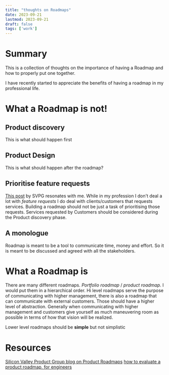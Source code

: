 ```yaml
---
title: "thoughts on Roadmaps"
date: 2023-09-21
lastmod: 2023-09-21
draft: false 
tags: ['work']
---
```


# Summary

This is a collection of thoughts on the importance of having a Roadmap and how to properly put one together.

I have recently started to appreciate the benefits of having a roadmap in my professional life.

# What a Roadmap is not!

## Product discovery

This is what should happen first

## Product Design

This is what should happen after the roadmap? 

## Prioritise feature requests

[This post](https://www.svpg.com/product-roadmaps/?ref=stephen.fm) by SVPG
resonates with me. While in my profession I don't deal a lot with _feature
requests_ I do deal with clients/customers that requests services. Building a
roadmap should not be just a task of prioritising those requests. Services
requested by Customers should be considered during the Product discovery phase. 

## A monologue

Roadmap is meant to be a tool to communicate time, money and effort. So it is
meant to be discussed and agreed with all the stakeholders.

# What a Roadmap is

There are many different roadmaps. _Portfolio roadmap_ / _product roadmap_. I would put them in a hierarchical order. Hi level roadmaps serve the purpose of communicating with higher management, there is also a roadmap that can communicate with external customers. Those should have a higher level of abstraction. Generally when communicating with higher management and customers give yourself as much maneuvering room as possible in terms of how that vision will be realized.

Lower level roadmaps should be __simple__ but not simplistic

# Resources

[Silicon Valley Product Group blog on Product Roadmaps](https://www.svpg.com/product-roadmaps/?ref=stephen.fm)
[how to evaluate a product roadmap, for engineers](https://stephen.fm/how-to-evaluate-a-product-roadmap/)
